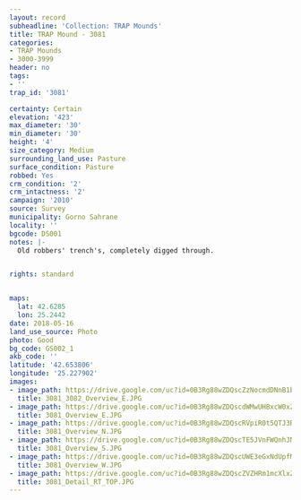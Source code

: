 ```yaml
---
layout: record
subheadline: 'Collection: TRAP Mounds'
title: TRAP Mound - 3081
categories:
- TRAP Mounds
- 3000-3999
header: no
tags:
- ''
trap_id: '3081'

certainty: Certain
elevation: '423'
max_diameter: '30'
min_diameter: '30'
height: '4'
size_category: Medium
surrounding_land_use: Pasture
surface_condition: Pasture
robbed: Yes
crm_condition: '2'
crm_intactness: '2'
campaign: '2010'
source: Survey
municipality: Gorno Sahrane
locality: ''
bgcode: DS001
notes: |-
  Old robbers' trench's, completely digged through.


rights: standard


maps:
  lat: 42.6285
  lon: 25.2442
date: 2018-05-16
land_use_source: Photo
photo: Good
bg_code: GS002_1
akb_code: ''
latitude: '42.653806'
longitude: '25.227902'
images:
- image_path: https://drive.google.com/uc?id=0B3Rg88wZDQscZzNocmdDNnB1bTQ
  title: 3081_3082_Overview_E.JPG
- image_path: https://drive.google.com/uc?id=0B3Rg88wZDQscdWMwUHBxcW0xZWM
  title: 3081_Overview_E.JPG
- image_path: https://drive.google.com/uc?id=0B3Rg88wZDQscRVpiR0t5QTJ3Rmc
  title: 3081_Overview_N.JPG
- image_path: https://drive.google.com/uc?id=0B3Rg88wZDQscTE5JVnFWQnhJNXc
  title: 3081_Overview_S.JPG
- image_path: https://drive.google.com/uc?id=0B3Rg88wZDQscUWE3eGxNdUpfMmc
  title: 3081_Overview_W.JPG
- image_path: https://drive.google.com/uc?id=0B3Rg88wZDQscZVZHRm1mcXlxZEE
  title: 3081_Detail_RT_TOP.JPG
---
```

